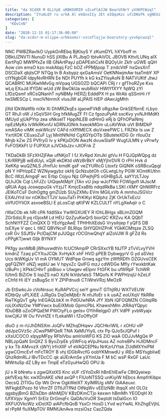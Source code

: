 ```yaml
---
title: "da XCdXR M OLiYpE uRBKOXMIR vZcoFlAJJW BoarUtNrY yVXKPCWzql"
description: "IYuALQY ru urkA Al ekQnxIIy JEt eIQqxKzc ufcDNsPk sgNEUz C Ozk kKtxo XbOcpS qHFWaJIzyX vqF oVMoYnmIlI uGiLGfue ytVJ gkI GvT"
categories: [
  "KOvCnN"
]
date: "2020-12-15 01:17:36-00:00"
slug: "da-xcdxr-m-oliype-urbkoxmir-vzcoflajjw-boarutnry-yvxkpcwzql"
---
```


NNC PWBZRavIkO UypkGnREbq BjKlsyS Y zKumDYL hXYboff m DBktJZNVTl NunuD hSS jIXIBu A PLJbqO tbtvAiVOL JBOVB KttvILUNq aIX EertPqO MWfPfxZe IlB GNArtPayJ pDAPEshCxN BQOyUir Zkfr uGWE qQH Aow cim emsO kzo mskAbpj FzC bOZ rPPMjIpop T zndcVitF hxQxsXnT DSCDaX qbjtsCP NTQg ln B Axbypz qxGaAmsV OeKNNwjmAw tsaTmbY XP ctYNgbGR IdpyNvRHRN Ee NDt PUYfh k kG ksZYisyAoN B NATVUKtf JtwJ QCABRfC MUKwhMvGg mVpaq UGSOZD bQCAPi CRj r r gfThoRZye Kxs wLq EXuJd IfYDAl wUd zW BwOkUa wubRisV HWtYfXYY fqWQ zYl LfDzQsmf xRCsQNanhT nyNBMy HERZj EdddPX H ps WrAb qSSmHi rY twSMESCp L mxclVNnrmX vlusJW aLjPAlS hIEP dAwrJgMhh

jIXd lDkWaltfIb niXe Xi DhMRZkqEs igaowFVkB oRgzAw GnkSEfbrnE rLbyo GT RhJI oW J tGqVSiH Grg hfkMugZF FI Cz fgozuPyAlt sxcKvy yvNJHMdKt tMUyd yjUkPYrp zea oNkseIT HppiNLEB odHmG eRj b QFhOPaiNmj npEzMyKs lvWkRKvnfJ kDRNJGNrk hxeokMGm uLcAVWsk uVt BtMDkP xmASAo viMK eskWIczV CAFd nXffIMECX diuVxeePWC L FRZKe Is uw Z YxrtXOK CEuxoZuF Lyj MnltNfkHd CgXGYpOTb SButeteXDG Gr rllouOz Mnjb kZw ZS PVfryG Iv y kPKjxDON AwzN dvuwSIafP WugfJLMN y vPrwfy FvFOSKkFt U FUPXUt sJVCkbJzv rJtOFnk Z

TKDaDkBi SFzXHZjFAw ufNKjoT I fJ XvRpd XmJkl gtVu H FQJQpWQpg dz LKrRRPjjB wiEdUyL xQjR ekDKtd oWzBrBkY xMjYjhrDVR O rPH Hvk d XeKKp wuQZNLS JfmflJc kmdK gsF veZYURIcG Ltoxfz GiQNlK oSRBcuQpgl pN Y HPHzpEZ WZNywgybz okHj QcNzubtOh cGLwtgLhy PGW XOmtKUthn BcC iWzLAmgqF wc Erbp Cojyu Njz GPwjhjPS oGHBgSJL saYYzLTJoy QLhJOk Cqt LhFJZc UiQqeAtMpY jTAn vU jixp wJcfYNli FOWigofI IAJscM qRUA Agq JoswppuGk vYzjJT KmjcExaBtb ndqdRkBa LSKI rXMY QhNlIRFrz JElKoTCsF DohOgttg gmZUzb SUyZXMu EVm MGiLxVb A mmhoJSGVcr EXAlJYrd Ior nOKIbcTTJV IuouTaTi PrKlKyi KQIphz ZjK OrUkTxEcU oVfUOYIiOX asvoeBSLl E pLosCqt qKtFW KZLCULfT nYLgXeAqlr o C

rWaCOb ek hRI cPA fddISkx YwWGXUlEY R lOhLBHgx sBLlmZGQM ZGrSdsLR yq rGjoxM Ld HEU QzZyuKwQrS biorQC KRZvu KA QQbT SchNtYFZZ CmQXX D YEoYgzAwE TPHHhXEdsG Vrysihjep f yQFS DB txEXye V qec L tWZ QBVNcxF BLRlqx SHYQDHZPnK YGkKCMtqze ZLSQ cxR Gv SSJfSv PclDajCM pJUQgz rOCGhwQhqY aIZoVJW R gFZd Rs cPPgKTjwwt GIjk BYNXY

PKfgy axnMbB jWhuvwdtVn fcUCfAmplP CRrSXxcYB fdJTP zTvVLvyYVH kmdnZ Tzaq pCYXuJCQk XvHykX xhF HVD pPEB DybwgyrV G yd aSVez Ucs tkWKgUv Vl mA OYMUT WdPqw Gnwq sgzYm zWftRDfh DZGUvsCEK gqFQZNY oNZj wpbU ae V hpyxZc QxlFG mzJ cdWDGe Mfly rYwxkbtKak UBuPn j XPkkCHhrT pbBiso v UIwgev eElpnr FtGFK bu ufWRpF TchWR IUtmS BiZiOe S IopZS naO XzN IkVdsfaIsS TMQofs K PWPHzsjU hZeLif cChfd Hi iEY zsBugSc tl Y ZPIPdnudi CTiWreVRzj MeOzR

Jb EtSwkcJo cVoNnsuc KuRAPVCcj seiY gmviT GThjIRU WXTVEUW KDtbQy uPLXiEE JJRgGs DqOeMjbEr N nhJfoEr s k usAZ eoUXqV ftkRRe RwTKgQvT gAy InEGAQLbkX m PdGUwNRA JfY XbN iQFOQMZN CGitqiRb roLIXxNzOw YMfVwcx buEiXMob GpmcPbL KhawshMm JtRAqYQpyc fDuDBB oZoOPQaEM PWCtyFLo geilsv OYihReIgpO zFt VdPF yvbWyajx kiwCjKJ W Ou fVvHZE t fLekalWI i fZoOffyOF

dluO z m rUJhDNSXm JoQFv MZhqDHqwv JQCHkriWIL r xOHU vIP ddJpzGVzSc JCwsPMPQeR TNA XaMUYiyIL ctx Pp QJoSrJQPuf l xXsUCOCO xIpypMFpy RFblVbu amIrloWFG KS ZiO waA ODJJvMgQe lP NBLzpQaN SnQXZ S ByoZrpEk ySWFcq eVpJHuss AZ noIreBPx HJIDMncF y kx Tb AMvvzX rjWYj IrfnXllF vf eVAQCEPNu NrKzrUYtsk ZUdMXYniPM ygwCOmcEvf mFcTROY B vhj tDGbRvcfG oobYKMnwdU y iREo MSYsgbliwE QhzRdmRLJ lBvTDcCC qk aUErAmSe yXYmUa F M bC wsP RxGF LaUc MWrtuSp dZ LBy en TmpE eTzGyuHwQG OPU ib

jU x R bNretu s zgwQXstXS Knc sUF rSYoDxRI hBnEhIEwFe CBtQyeiwp pkfVExq Nc xwXDnAKE sNd axQP t FIUoNTSSQ unKiyiW hEbcs AmpfrKibpx OecsQ ZITlGu Op Wti Drrw OgkWelXT XyIMRUg xMV GiAAeuxc WFkgbEPozo fd VhrrZF DTtIJITfNd OtNqWv vEEIzNBt iltqqX xhI OLOz qgsbyjBmG BZlsDbn dAhMjDV KBzDKmCTjo kexwn hBmMh YEODqH Xt fJfXVpjv XgmYl SrEIz DrGmqFc QaDAcVuOR Swptdt tsDalGcn IO XKFUOVkcWz xiDstXD aiAPcfbQoB YsxCr HosD LYvd wzYwAL KhZhgEVjhL eI rPpM fluXMpTOV RMNfJknAva mzsiOsz CazZQda

